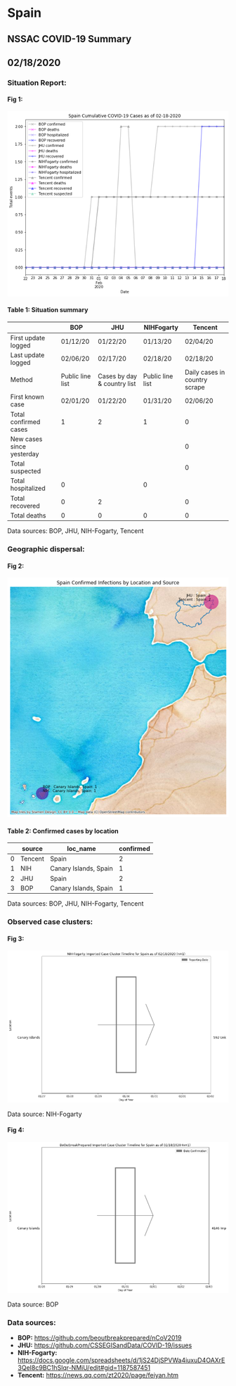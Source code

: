 # Spain
## NSSAC COVID-19 Summary
## 02/18/2020



### Situation Report:
#### Fig 1:
![Spain cases](../merged_histories/Spain_merged_histories.png)

#### Table 1: Situation summary


|                           | BOP              | JHU                         | NIHFogarty       | Tencent                       |
|---------------------------|------------------|-----------------------------|------------------|-------------------------------|
| First update logged       | 01/12/20         | 01/22/20                    | 01/13/20         | 02/04/20                      |
| Last update logged        | 02/06/20         | 02/17/20                    | 02/18/20         | 02/18/20                      |
| Method                    | Public line list | Cases by day & country list | Public line list | Daily cases in country scrape |
| First known case          | 02/01/20         | 01/22/20                    | 01/31/20         | 02/06/20                      |
| Total confirmed cases     | 1                | 2                           | 1                | 0                             |
| New cases since yesterday |                  |                             |                  | 0                             |
| Total suspected           |                  |                             |                  | 0                             |
| Total hospitalized        | 0                |                             | 0                |                               |
| Total recovered           | 0                | 2                           |                  | 0                             |
| Total deaths              | 0                | 0                           | 0                | 0                             |

Data sources: BOP, JHU, NIH-Fogarty, Tencent


### Geographic dispersal:
#### Fig 2:
![Spain mapped](../case_locs/Spain_case_locs.png)

#### Table 2: Confirmed cases by location


|    | source   | loc_name              |   confirmed |
|----|----------|-----------------------|-------------|
|  0 | Tencent  | Spain                 |           2 |
|  1 | NIH      | Canary Islands, Spain |           1 |
|  2 | JHU      | Spain                 |           2 |
|  3 | BOP      | Canary Islands, Spain |           1 |

Data sources: BOP, JHU, NIH-Fogarty, Tencent


### Observed case clusters:
#### Fig 3:
![Spain cases](../cluster_analysis/Spain_imported_cases_NIHFogarty.png)



Data source: NIH-Fogarty


#### Fig 4:
![Spain cases](../cluster_analysis/Spain_imported_cases_BOP.png)



Data source: BOP


### Data sources:
* **BOP:** https://github.com/beoutbreakprepared/nCoV2019
* **JHU:** https://github.com/CSSEGISandData/COVID-19/issues
* **NIH-Fogarty:** https://docs.google.com/spreadsheets/d/1jS24DjSPVWa4iuxuD4OAXrE3QeI8c9BC1hSlqr-NMiU/edit#gid=1187587451
* **Tencent:** https://news.qq.com/zt2020/page/feiyan.htm